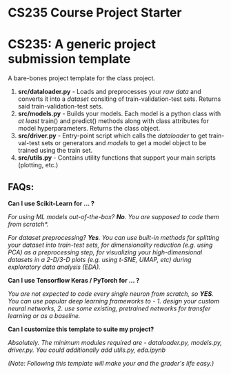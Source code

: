 # CS235 Course Project Starter

# CS235: A generic project submission template

A bare-bones project template for the class project. 

1. **src/dataloader.py** - Loads and preprocesses your _raw data_ and converts it into a _dataset_ consiting of train-validation-test sets. Returns said train-validation-test sets.
2. **src/models.py** - Builds your models. Each model is a python class with _at least_ train() and predict() methods along with class attributes for model hyperparameters. Returns the class object.
3. **src/driver.py** - Entry-point script which calls the _dataloader_ to get train-val-test sets or generators and _models_ to get a model object to be trained using the train set.
4. **src/utils.py** - Contains utility functions that support your main scripts (plotting, etc.)

## FAQs:
<b> Can I use Scikit-Learn for ... ? </b>

_For using ML models out-of-the-box? **No**. You are supposed to code them from scratch*._ 

_For dataset preprocessing? **Yes**. You can use built-in methods for splitting your dataset into train-test sets, for dimensionality reduction (e.g. using PCA) as a preprocessing step, for visualizing your high-dimensional datasets in a 2-D/3-D plots (e.g. using t-SNE, UMAP, etc) during exploratory data analysis (EDA)._ 

<b> Can I use Tensorflow Keras / PyTorch for ... ? </b>

_You are not expected to code every single neuron from scratch, so **YES**. You can use popular deep learning frameworks to - 1. design your custom neural networks, 2.  use some existing, pretrained networks for transfer learning or as a baseline._

<b> Can I customize this template to suite my project? </b>

_Absolutely.
The minimum modules required are - dataloader.py, models.py, driver.py. You could additionally add utils.py, eda.ipynb_

_(Note: Following this template will make your and the grader's life easy.)_